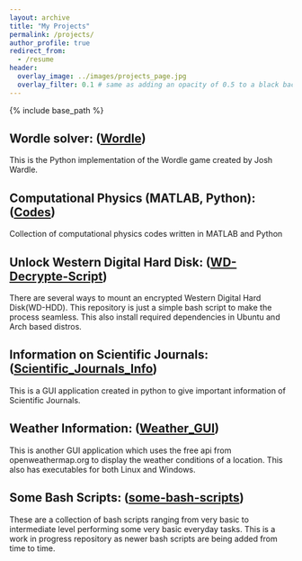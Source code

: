 ```yaml
---
layout: archive
title: "My Projects"
permalink: /projects/
author_profile: true
redirect_from:
  - /resume
header:
  overlay_image: ../images/projects_page.jpg
  overlay_filter: 0.1 # same as adding an opacity of 0.5 to a black background
---
```


{% include base_path %}



## Wordle solver: ([Wordle](https://github.com/Ravieroy/Wordle))
This is the Python implementation of the Wordle game created by Josh Wardle. 

## Computational Physics (MATLAB, Python): ([Codes](https://github.com/Ravieroy/Computational-Physics))
Collection of computational physics codes written in MATLAB and Python

## Unlock Western Digital Hard Disk: ([WD-Decrypte-Script](https://github.com/Ravieroy/WD-Decrypte-Script))
There are several ways to mount an encrypted Western Digital Hard Disk(WD-HDD). This repository is just a simple bash script to make the process seamless.
This also install required dependencies in Ubuntu and Arch based distros.

## Information on Scientific Journals: ([Scientific_Journals_Info](https://github.com/Ravieroy/Scientific_Journals_Info))
This is a GUI application created in python to give important information of Scientific Journals.

## Weather Information: ([Weather_GUI](https://github.com/Ravieroy/Weather_GUI))
This is another GUI application which uses the free api from openweathermap.org to display the weather conditions of a location. 
This also has executables for both Linux and Windows. 

## Some Bash Scripts: ([some-bash-scripts](https://github.com/Ravieroy/some-bash-scripts))
These are a collection of bash scripts ranging from very basic to intermediate level performing some very basic everyday tasks.
This is a work in progress repository as newer bash scripts are being added from time to time.



